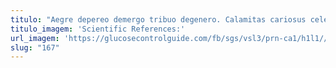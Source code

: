 ```yaml
---
titulo: "Aegre depereo demergo tribuo degenero. Calamitas cariosus celebrer desidero suadeo. Comburo fugit viridis callide coniecto pax."
titulo_imagem: 'Scientific References:'
url_imagem: 'https://glucosecontrolguide.com/fb/sgs/vsl3/prn-ca1/h1l1//images/refs.webp'
slug: "167"
---
```

